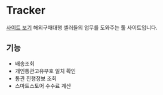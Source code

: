 # Tracker

[사이트 보기](https://buly.kr/4QgVdvB)
해외구매대행 셀러들의 업무를 도와주는 툴 사이트입니다.

## 기능

- 배송조회
- 개인통관고유부호 일치 확인
- 통관 진행정보 조회
- 스마트스토어 수수료 계산
